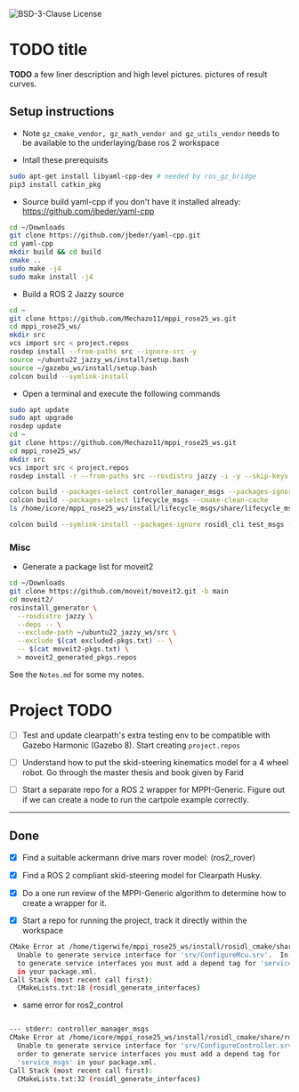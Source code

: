 ![BSD-3-Clause License](https://img.shields.io/badge/License-BSD%203--Clause-blue.svg)
# TODO title

**TODO** a few liner description and high level pictures. pictures of result curves.

## Setup instructions

* Note ```gz_cmake_vendor, gz_math_vendor and gz_utils_vendor``` needs to be available to the underlaying/base ros 2 workspace

* Intall these prerequisits

```bash
sudo apt-get install libyaml-cpp-dev # needed by ros_gz_bridge
pip3 install catkin_pkg
```

* Source build yaml-cpp if you don't have it installed already: https://github.com/jbeder/yaml-cpp

```bash
cd ~/Downloads
git clone https://github.com/jbeder/yaml-cpp.git
cd yaml-cpp
mkdir build && cd build
cmake ..
sudo make -j4
sudo make install -j4
```

* Build a ROS 2 Jazzy source

```bash
cd ~
git clone https://github.com/Mechazo11/mppi_rose25_ws.git
cd mppi_rose25_ws/
mkdir src
vcs import src < project.repos
rosdep install --from-paths src --ignore-src -y
source ~/ubuntu22_jazzy_ws/install/setup.bash
source ~/gazebo_ws/install/setup.bash
colcon build --symlink-install
```

* Open a terminal and execute the following commands

```bash
sudo apt update
sudo apt upgrade
rosdep update
cd ~
git clone https://github.com/Mechazo11/mppi_rose25_ws.git
cd mppi_rose25_ws/
mkdir src
vcs import src < project.repos
rosdep install -r --from-paths src --rosdistro jazzy -i -y --skip-keys "ros-humble-rosidl ros-humble-rcutils ros-humble-rcl-interfaces"

colcon build --packages-select controller_manager_msgs --packages-ignore  rosidl_cli test_msgs
colcon build --packages-select lifecycle_msgs --cmake-clean-cache
ls /home/icore/mppi_rose25_ws/install/lifecycle_msgs/share/lifecycle_msgs/msg/

colcon build --symlink-install --packages-ignore rosidl_cli test_msgs --cmake-args -DCMAKE_CXX_FLAGS="-w"

```

### Misc

* Generate a package list for moveit2

```bash
cd ~/Downloads
git clone https://github.com/moveit/moveit2.git -b main
cd moveit2/
rosinstall_generator \
  --rosdistro jazzy \
  --deps -- \
  --exclude-path ~/ubuntu22_jazzy_ws/src \
  --exclude $(cat excluded-pkgs.txt) -- \
  -- $(cat moveit2-pkgs.txt) \
  > moveit2_generated_pkgs.repos
```


See the ```Notes.md``` for some my notes.

# Project TODO

* [ ] Test and update clearpath's extra testing env to be compatible with Gazebo Harmonic (Gazebo 8). Start creating ```project.repos```

* [ ] Understand how to put the skid-steering kinematics model for a 4 wheel robot. Go through the master thesis and book given by Farid

* [ ] Start a separate repo for a ROS 2 wrapper for MPPI-Generic. Figure out if we can create a node to run the cartpole example correctly.

---

## Done

* [x] Find a suitable ackermann drive mars rover model: (ros2_rover)
* [x] Find a ROS 2 compliant skid-steering model for Clearpath Husky.
* [x] Do a one run review of the MPPI-Generic algorithm to determine how to create a wrapper for it.
* [x] Start a repo for running the project, track it directly within the workspace


```bash
CMake Error at /home/tigerwife/mppi_rose25_ws/install/rosidl_cmake/share/rosidl_cmake/cmake/rosidl_generate_interfaces.cmake:178 (message):
  Unable to generate service interface for 'srv/ConfigureMcu.srv'.  In order
  to generate service interfaces you must add a depend tag for 'service_msgs'
  in your package.xml.
Call Stack (most recent call first):
  CMakeLists.txt:18 (rosidl_generate_interfaces)
```

* same error for ros2_control

```bash

--- stderr: controller_manager_msgs                                                                            
CMake Error at /home/icore/mppi_rose25_ws/install/rosidl_cmake/share/rosidl_cmake/cmake/rosidl_generate_interfaces.cmake:178 (message):
  Unable to generate service interface for 'srv/ConfigureController.srv'.  In
  order to generate service interfaces you must add a depend tag for
  'service_msgs' in your package.xml.
Call Stack (most recent call first):
  CMakeLists.txt:32 (rosidl_generate_interfaces)

```
